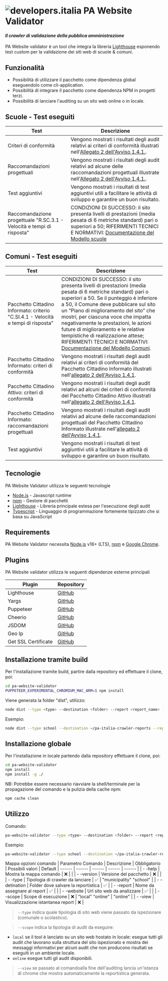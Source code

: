 # ![developers.italia](https://avatars1.githubusercontent.com/u/15377824?s=36&v=4 "developers.italia") PA Website Validator

#### _Il crawler di validazione della pubblica amministrazione_

PA Website validator è un tool che integra la libreria [Lighthouse][lighthouse] esponendo test custom per la validazione dei siti web di scuole & comuni.

## Funzionalità

- Possibilità di utilizzare il pacchetto come dipendenza global eseguendolo come cli-application.
- Possibilità di integrare il pacchetto come dipendenza NPM in progetti terzi.
- Possibilità di lanciare l'auditing su un sito web online o in locale.

## Scuole - Test eseguiti

| Test                                                                  | Descrizione                                                                                                                                                                                                                                                          |
| --------------------------------------------------------------------- | -------------------------------------------------------------------------------------------------------------------------------------------------------------------------------------------------------------------------------------------------------------------- |
| Criteri di conformità                                                 | Vengono mostrati i risultati degli audit relativi ai criteri di conformità illustrati nell'[Allegato 2 dell'Avviso 1.4.1.](https://areariservata.padigitale2026.gov.it/Pa_digitale2026_dettagli_avviso?id=a017Q00000ocbtrQAA#allegati).                              |
| Raccomandazioni progettuali                                           | Vengono mostrati i risultati degli audit relativi ad alcune delle raccomandazioni progettuali illustrate nell'[Allegato 2 dell'Avviso 1.4.1.](https://areariservata.padigitale2026.gov.it/Pa_digitale2026_dettagli_avviso?id=a017Q00000ocbtrQAA#allegati).           |
| Test aggiuntivi                                                       | Vengono mostrati i risultati di test aggiuntivi utili a facilitare le attività di sviluppo e garantire un buon risultato.                                                                                                                                            |
| Raccomandazione progettuale "R.SC.3.1 - Velocità e tempi di risposta" | CONDIZIONI DI SUCCESSO: il sito presenta livelli di prestazioni (media pesata di 6 metriche standard) pari o superiori a 50; RIFERIMENTI TECNICI E NORMATIVI: [Documentazione del Modello scuole](https://docs.italia.it/italia/designers-italia/design-scuole-docs) |

## Comuni - Test eseguiti

| Test                                                                              | Descrizione                                                                                                                                                                                                                                                                                                                                                                                                                                                                                                                                   |
| --------------------------------------------------------------------------------- | --------------------------------------------------------------------------------------------------------------------------------------------------------------------------------------------------------------------------------------------------------------------------------------------------------------------------------------------------------------------------------------------------------------------------------------------------------------------------------------------------------------------------------------------- |
| Pacchetto Cittadino Informato: criterio "C.SI.4.1 - Velocità e tempi di risposta" | CONDIZIONI DI SUCCESSO: il sito presenta livelli di prestazioni (media pesata di 6 metriche standard) pari o superiori a 50. Se il punteggio è inferiore a 50, il Comune deve pubblicare sul sito un “Piano di miglioramento del sito” che mostri, per ciascuna voce che impatta negativamente le prestazioni, le azioni future di miglioramento e le relative tempistiche di realizzazione attese; RIFERIMENTI TECNICI E NORMATIVI: [Documentazione del Modello Comuni](https://docs.italia.it/italia/designers-italia/design-comuni-docs/). |
| Pacchetto Cittadino Informato: criteri di conformità                              | Vengono mostrati i risultati degli audit relativi ai criteri di conformità del Pacchetto Cittadino Informato illustrati nell'[allegato 2 dell'Avviso 1.4.1](https://areariservata.padigitale2026.gov.it/Pa_digitale2026_dettagli_avviso?id=a017Q000017NZMCQA4#allegati).                                                                                                                                                                                                                                                                      |
| Pacchetto Cittadino Attivo: criteri di conformità                                 | Vengono mostrati i risultati degli audit relativi ad alcuni dei criteri di conformità del Pacchetto Cittadino Attivo illustrati nell'[allegato 2 dell'Avviso 1.4.1](https://areariservata.padigitale2026.gov.it/Pa_digitale2026_dettagli_avviso?id=a017Q000017NZMCQA4#allegati).                                                                                                                                                                                                                                                              |
| Pacchetto Cittadino Informato: raccomandazioni progettuali                        | Vengono mostrati i risultati degli audit relativi ad alcune delle raccomandazioni progettuali del Pacchetto Cittadino Informato illustrate nell'[allegato 2 dell'Avviso 1.4.1](https://areariservata.padigitale2026.gov.it/Pa_digitale2026_dettagli_avviso?id=a017Q000017NZMCQA4#allegati).                                                                                                                                                                                                                                                   |
| Test aggiuntivi                                                                   | Vengono mostrati i risultati di test aggiuntivi utili a facilitare le attività di sviluppo e garantire un buon risultato.                                                                                                                                                                                                                                                                                                                                                                                                                     |

## Tecnologie

PA Website Validator utilizza le seguenti tecnologie

- [Node.js] - Javascript runtime
- [npm] - Gestore di pacchetti
- [Lighthouse] - Libreria principale estesa per l'esecuzione degli audit
- [Typescript] - Linguaggio di programmazione fortemente tipizzato che si basa su JavaScript

## Requirements

PA Website Validator necessita [Node.js](https://nodejs.org/it/) v16+ (LTS), [npm] e [Google Chrome](https://www.google.com/chrome/).

## Plugins

PA Website validator utilizza le seguenti dipendenze esterne principali

| Plugin              | Repository                        |
| ------------------- | --------------------------------- |
| Lighthouse          | [GitHub][lighthouse-url]          |
| Yargs               | [GitHub][yargs-url]               |
| Puppeteer           | [GitHub][puppeteer-url]           |
| Cheerio             | [GitHub][cheerio-url]             |
| JSDOM               | [GitHub][jsdom-url]               |
| Geo Ip              | [GitHub][geoip-url]               |
| Get SSL Certificate | [GitHub][get-ssl-certificate-url] |

## Installazione tramite build

Per l'installazione tramite build, partire dalla repository ed effettuare il clone, poi:

```sh
cd pa-website-validator
PUPPETEER_EXPERIMENTAL_CHROMIUM_MAC_ARM=1 npm install
```

Viene generata la folder "dist", utilizzo:

```sh
node dist --type <type> --destination <folder> --report <report_name> --website <url> --scope <local|online [online]> --view
```

Esempio:

```bash
node dist --type school --destination ~/pa-italia-crawler-reports --report myreport --website https://www.ismonnet.edu.it/ --scope online --view
```

## Installazione globale

Per l'installazione in locale partendo dalla repository effettuare il clone, poi:

```sh
cd pa-website-validator
npm install
npm install -g ./
```

NB: Potrebbe essere necessario riavviare la shell/terminale per la propagazione del comando e la pulizia della cache npm:

```sh
npm cache clean
```

## Utilizzo

Comando:

```bash
pa-website-validator --type <type> --destination <folder> --report <report_name> --website <url> --scope <local|online [online]> --view
```

Esempio:

```bash
pa-website-validator --type school --destination ~/pa-italia-crawler-reports --report myreport --website https://www.ismonnet.edu.it/ --scope online --view
```

Mappa opzioni comando
| Parametro Comando | Descrizione | Obbligatorio | Possibili valori | Default
| ------ | ------ | ------ | ------ | ------ |
| - -help | Mostra la mappa comando | ❌ | |
| - -version | Versione del pacchetto | ❌ | |
| - -type | Tipologia di crawler da lanciare | ✅ | "municipality" "school" |
| - -detination | Folder dove salvare la reportistica | ✅ |
| - -report | Nome da assegnare al report | ✅ | |
| - -website | Url sito web da analizzare | ✅ | |
| - -scope | Scope di esecuzione | ❌ | "local" "online" | "online" |
| - -view | Visualizzazione istantanea report | ❌ |

> `--type` indica quale tipologia di sito web viene passato da ispezionare (comunale o scolastico).

> `--scope` indica la tipologia di audit da eseguire:

- `local` se il tool è lanciato su un sito web hostato in locale: esegue tutti gli audit che lavorano sulla struttura del sito ispezionato e mostra dei messaggi informativi per alcuni audit che non producono risultati se eseguiti in un ambiente locale.
- `online` esegue tutti gli audit disponibili.

> `--view` se passato al comandoalla fine dell'auditing lancia un'istanza di chrome che mostra automaticamente la reportistica generata.

[lighthouse]: https://www.npmjs.com/package/lighthouse
[node.js]: http://nodejs.org
[npm]: https://www.npmjs.com/
[typescript]: https://www.typescriptlang.org/
[repository]: https://github.com/italia/pa-website-validator/
[yargs-url]: https://github.com/yargs/yargs
[lighthouse-url]: https://github.com/GoogleChrome/lighthouse
[puppeteer-url]: https://github.com/puppeteer/puppeteer
[cheerio-url]: https://github.com/cheeriojs/cheerio
[jsdom-url]: https://github.com/jsdom/jsdom
[geoip-url]: https://github.com/geoip-lite/node-geoip
[get-ssl-certificate-url]: https://github.com/johncrisostomo/get-ssl-certificate
